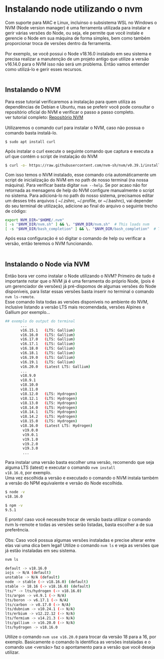 # Instalando node utilizando o nvm
</hr>

Com suporte para MAC e Linux, incluinso o subsistema WSL no Windows o NVM (Node version manager) é uma ferramenta utilizada para instalar e gerir várias versões do Node, ou seja, ele permite que você instale e gerencie o Node em sua máquina de forma simples, bem como também proporcionar troca de versões dentro da ferramenta. 
</br></br>
Por exemplo, se você possui o Node v18.16.0 instalado em seu sistema e precisa realizar a manutenção de um projeto antigo que utilize a versão v16.14.0 para o NVM isso não será um problema. Então vamos entender como utilizá-lo e gerir esses recursos.
</br></br>
<h2>Instalando o NVM</h2>
Para esse tutorial verificaremos a instalação para quem utiliza as dependências de Debian e Ubuntu, mas se preferir você pode consultar o repositório oficial do NVM e verificar o passo a passo completo. </br>
ver tutorial completo: <a href="https://github.com/nvm-sh/nvm">Repositório NVM</a>
</br></br>
Utilizaremos o comando curl para instalar o NVM, caso não possua o comando basta instalá-lo.

```bash 
$ sudo apt install curl
```
Após instalar o curl execute o seguinte comando que captura e executa a url que contém o script de instalação do NVM

```bash
$ curl -o- https://raw.githubusercontent.com/nvm-sh/nvm/v0.39.1/install.sh | bash
```

Com isso temos o NVM instalado, esse comando cria automáticamente um script de inicialização do NVM em no path de nosso terminal (na nossa máquina). Para verificar basta digitar <code>nvm --help</code>. Se por acaso não for retornada as mensagens de help do NVM configure manualmente o script no sistema. Para adicioná-lo no path do nosso sistema, precisamos editar um desses três arquivos ( ~/.zshrc, ~/.profile, or ~/.bashrc), vai depender do seu terminal de utilização, adicione ao final do arquivo o seguinte trecho de código:

```bash
export NVM_DIR="$HOME/.nvm"
[ -s "$NVM_DIR/nvm.sh" ] && \. "$NVM_DIR/nvm.sh"  # This loads nvm
[ -s "$NVM_DIR/bash_completion" ] && \. "$NVM_DIR/bash_completion"  # This loads nvm bash_completion
```
Após essa configuração é só digitar o comando de help ou verificar a versão, então teremos o NVM funcionando.
</br></br>

<h2>Instalando o Node via NVM</h2>
Então bora ver como instalar o Node utilizando o NVM? Primeiro de tudo é importante notar que o NVM já é uma ferramenta do próprio Node, (pois é um gerenciador de versões) já pré-dispomos de algumas versões do Node disponíveis, para listar essas versões basta inserir no terminal o comando <code>nvm ls-remote</code>.</br>
Esse comando lista todas as versões disponíveis no ambiente do NVM, inclusive listando a versão LTS mais recomendada, versões Alpines e Gallium por exemplo...</br>

```bash
## exemplo do output do terminal
       ...
       v16.15.1   (LTS: Gallium)
       v16.16.0   (LTS: Gallium)
       v16.17.0   (LTS: Gallium)
       v16.17.1   (LTS: Gallium)
       v16.18.0   (LTS: Gallium)
       v16.18.1   (LTS: Gallium)
       v16.19.0   (LTS: Gallium)
       v16.19.1   (LTS: Gallium)
       v16.20.0   (Latest LTS: Gallium) 
       ...
       v18.9.0
       v18.9.1
       v18.10.0
       v18.11.0
       v18.12.0   (LTS: Hydrogen)
       v18.12.1   (LTS: Hydrogen)
       v18.13.0   (LTS: Hydrogen)
       v18.14.0   (LTS: Hydrogen)
       v18.14.1   (LTS: Hydrogen)
       v18.14.2   (LTS: Hydrogen)
       v18.15.0   (LTS: Hydrogen)
       v18.16.0   (Latest LTS: Hydrogen)
        v19.0.0
        v19.0.1
        v19.1.0
        v19.2.0
        v19.3.0
        ...
```
Para instalar uma versão basta escolher uma versão, recomendo que seja alguma LTS (latest) e executar o comando <code>nvm install v18.16.0</code>, por exemplo.</br>
Uma vez escolhida a versão e executado o comando o NVM instala também a versão do NPM equivalente e versão do Node escolhida.

```bash
$ node -v
v18.16.0

$ npm -v
9.5.1
```
E pronto! caso você necessite trocar de versão basta utilizar o comando nvm ls-remote e todas as versões serão listadas, basta escolher a de sua preferência.</br></br>
Obs: Caso você possua algumas versões instaladas e precise alterar entre elas vai uma dica bem legal! Utilize o comando <code>nvm ls</code> e veja as versões que já estão instaladas em seu sistema.

```bash
nvm ls 

default -> v18.16.0
iojs -> N/A (default)
unstable -> N/A (default)
node -> stable (-> v18.16.0) (default)
stable -> 18.16 (-> v18.16.0) (default)
lts/* -> lts/hydrogen (-> v18.16.0)
lts/argon -> v4.9.1 (-> N/A)
lts/boron -> v6.17.1 (-> N/A)
lts/carbon -> v8.17.0 (-> N/A)
lts/dubnium -> v10.24.1 (-> N/A)
lts/erbium -> v12.22.12 (-> N/A)
lts/fermium -> v14.21.3 (-> N/A)
lts/gallium -> v16.20.0 (-> N/A)
lts/hydrogen -> v18.16.0
```
Utilize o comando <code>nvm use v16.20.0</code> para trocar da versão 18 para a 16, por exemplo. Basicamente o comando ls identifica as versões instaladas e o comando use <versão> faz o apontamento para a versão que você deseja utilizar.
